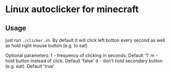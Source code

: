 # Linux autoclicker for minecraft


## Usage

just run `./clicker.sh`. By default it will click left button every second as well as hold right mouse button (e.g. to eat)

Optional parameters:
  f - frequency of clicking in seconds. Default '1'
  m - hold button instead of click. Default 'false'
  d - don't hold secondary button (e.g. eat). Default 'true'
